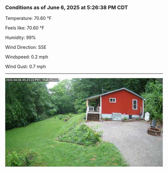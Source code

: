 ### Conditions as of June 6, 2025 at 5:26:38 PM CDT 

Temperature: 70.60 &deg;F

Feels like: 70.60 &deg;F

Humidity: 99%

Wind Direction: SSE

Windspeed: 0.2 mph

Wind Gust: 0.7 mph

---

<img src="./images/latest.jpeg"/>


